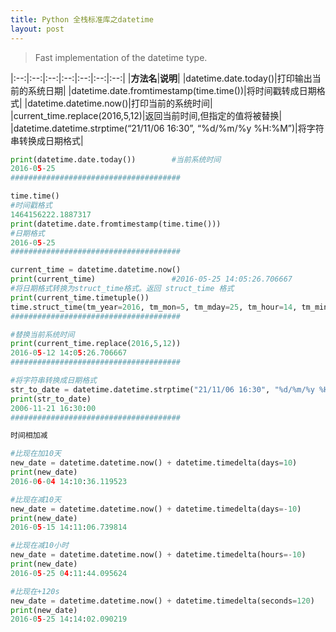 ```yaml
---
title: Python 全栈标准库之datetime
layout: post
---
```



> Fast implementation of the datetime type.

|:--:|:--:|:--:|:--:|:--:|:--:|:--:|
|**方法名**|**说明**|
|datetime.date.today()|打印输出当前的系统日期|
|datetime.date.fromtimestamp(time.time())|将时间戳转成日期格式|
|datetime.datetime.now()|打印当前的系统时间|
|current_time.replace(2016,5,12)|返回当前时间,但指定的值将被替换|
|datetime.datetime.strptime(“21/11/06 16:30”, “%d/%m/%y %H:%M”)|将字符串转换成日期格式|


```python
print(datetime.date.today())        #当前系统时间
2016-05-25
######################################

time.time()
#时间戳格式
1464156222.1887317
print(datetime.date.fromtimestamp(time.time()))
#日期格式
2016-05-25
######################################

current_time = datetime.datetime.now()
print(current_time)                 #2016-05-25 14:05:26.706667
#将日期格式转换为struct_time格式。返回 struct_time 格式
print(current_time.timetuple())
time.struct_time(tm_year=2016, tm_mon=5, tm_mday=25, tm_hour=14, tm_min=5, tm_sec=26, tm_wday=2, tm_yday=146, tm_isdst=-1)
######################################

#替换当前系统时间
print(current_time.replace(2016,5,12))
2016-05-12 14:05:26.706667
######################################

#将字符串转换成日期格式
str_to_date = datetime.datetime.strptime("21/11/06 16:30", "%d/%m/%y %H:%M")
print(str_to_date)
2006-11-21 16:30:00
######################################

时间相加减

#比现在加10天
new_date = datetime.datetime.now() + datetime.timedelta(days=10)
print(new_date)
2016-06-04 14:10:36.119523

#比现在减10天
new_date = datetime.datetime.now() + datetime.timedelta(days=-10)
print(new_date)
2016-05-15 14:11:06.739814

#比现在减10小时
new_date = datetime.datetime.now() + datetime.timedelta(hours=-10)
print(new_date)
2016-05-25 04:11:44.095624

#比现在+120s
new_date = datetime.datetime.now() + datetime.timedelta(seconds=120)
print(new_date)
2016-05-25 14:14:02.090219
```